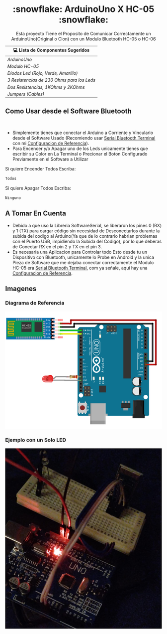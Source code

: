 <h1 align="center">:snowflake: ArduinoUno X HC-05 :snowflake:</h1>
<p align="center"> 
Esta proyecto Tiene el Proposito de Comunicar Correctamente un ArduinoUno(Original o Clon) con un Modulo Bluetooth HC-05 o HC-06
<p/>

<p/>

| 💻 Lista de Componentes Sugeridos          |
| ------------------------------------------ |
| *ArduinoUno*                               |
| *Modulo HC-05*                             |
| *Diodos Led (Rojo, Verde, Amarillo)*       |
| *3 Resistencias de 230 Ohms para los Leds* |
| *Dos Resistencias, 1KOhms y 2KOhms*        |
| *Jumpers (Cables)*                         |

<p/>

## Como Usar desde el Software Bluetooth
<br>

- Simplemente tienes que conectar el Arduino a Corriente y Vincularlo desde el Software Usado (Recomiendo usar [Serial Bluetooth Terminal][Serial Bluetooth Terminal] con mi [Configuracion de Referencia](./app_config/)).
- Para Encencer y/o Apagar uno de los Leds unicamente tienes que escribir su Color en La Terminal o Precionar el Boton Configurado Previamente en el Software a Utilizar

Si quiere Encender Todos Escriba:
```bash
Todos
```

Si quiere Apagar Todos Escriba:
```bash
Ninguno
```
<p/>

## A Tomar En Cuenta
- Debido a que uso la Libreria SoftwareSerial, se liberaron los pines 0 (RX) y 1 (TX) para cargar código sin necesidad de Desconectarlos durante la subida del codigo al Arduino(Ya que de lo contrario habrian problemas con el Puerto USB, impidiendo la Subida del Codigo), por lo que deberas de Conectar RX en el pin 2 y TX en el pin 3.
- Es necesaria una Aplicacion para Controlar todo Esto desde tu un Dispositivo con Bluetooth, unicamente lo Probe en Android y la unica Pieza de Software que me dejaba conectar correctamente el Modulo HC-05 era [Serial Bluetooth Terminal][Serial Bluetooth Terminal], com ya señale, aqui hay una [Configuracion de Referencia](./app_config/).

<p/>

## Imagenes
<p/>


### Diagrama de Referencia
![](./img/img-referencia.png)

### Ejemplo con un Solo LED
![](./img/img1.png)


[Serial Bluetooth Terminal]: https://play.google.com/store/apps/details?id=de.kai_morich.serial_bluetooth_terminal&hl=es_MX&pli=1

